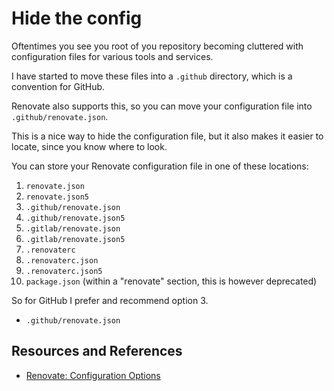 # Hide the config

Oftentimes you see you root of you repository becoming cluttered with configuration files for various tools and services.

I have started to move these files into a `.github` directory, which is a convention for GitHub.

Renovate also supports this, so you can move your configuration file into `.github/renovate.json`.

This is a nice way to hide the configuration file, but it also makes it easier to locate, since you know where to look.

You can store your Renovate configuration file in one of these locations:

1. `renovate.json`
1. `renovate.json5`
1. `.github/renovate.json`
1. `.github/renovate.json5`
1. `.gitlab/renovate.json`
1. `.gitlab/renovate.json5`
1. `.renovaterc`
1. `.renovaterc.json`
1. `.renovaterc.json5`
1. `package.json` (within a "renovate" section, this is however deprecated)

So for GitHub I prefer and recommend option 3.

- `.github/renovate.json`

## Resources and References

- [Renovate: Configuration Options](https://docs.renovatebot.com/configuration-options/)
